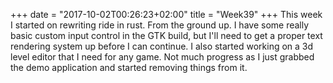 +++
date = "2017-10-02T00:26:23+02:00"
title = "Week39"
+++
This week I started on rewriting ride in rust. From the ground up. I have some
really basic custom input control in the GTK build, but I'll need to get a proper
text rendering system up before I can continue. I also started working on a
3d level editor that I need for any game. Not much progress as I just grabbed
the demo application and started removing things from it.
